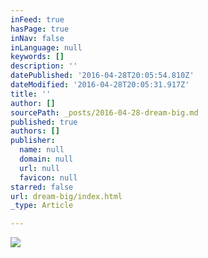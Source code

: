 ```yaml
---
inFeed: true
hasPage: true
inNav: false
inLanguage: null
keywords: []
description: ''
datePublished: '2016-04-28T20:05:54.810Z'
dateModified: '2016-04-28T20:05:31.917Z'
title: ''
author: []
sourcePath: _posts/2016-04-28-dream-big.md
published: true
authors: []
publisher:
  name: null
  domain: null
  url: null
  favicon: null
starred: false
url: dream-big/index.html
_type: Article

---
```

![](https://the-grid-user-content.s3-us-west-2.amazonaws.com/1ed8b9e4-4bdb-4911-9565-13bc1d0dd9a1.jpg)